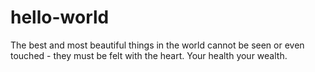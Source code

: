 # hello-world
The best and most beautiful things in the world cannot be seen or even touched - they must be felt with the heart. Your health your wealth.

